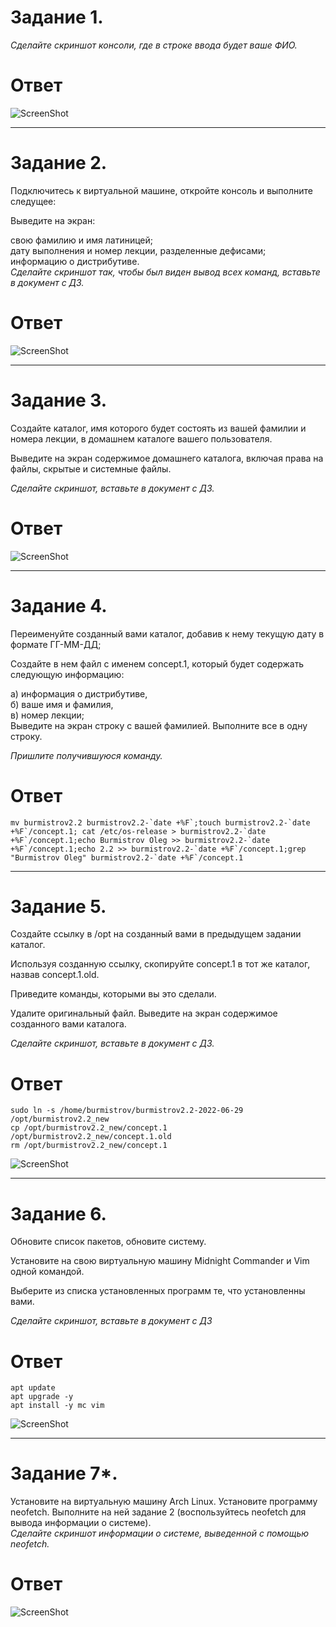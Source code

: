 # Задание 1.
*Сделайте скриншот консоли, где в строке ввода будет ваше ФИО.*

# Ответ

![ScreenShot](https://github.com/pendolf1984/netology/blob/main/lesson2.2/1.png)

---

# Задание 2.
Подключитесь к виртуальной машине, откройте консоль и выполните следущее:  

Выведите на экран:  

свою фамилию и имя латиницей;  
дату выполнения и номер лекции, разделенные дефисами;  
информацию о дистрибутиве.  
*Сделайте скриншот так, чтобы был виден вывод всех команд, вставьте в документ с ДЗ.*

# Ответ

![ScreenShot](https://github.com/pendolf1984/netology/blob/main/lesson2.2/2.png)


---


# Задание 3.
Создайте каталог, имя которого будет состоять из вашей фамилии и номера лекции, в домашнем каталоге вашего пользователя.  

Выведите на экран содержимое домашнего каталога, включая права на файлы, скрытые и системные файлы.  

*Сделайте скриншот, вставьте в документ с ДЗ.*

# Ответ

![ScreenShot](https://github.com/pendolf1984/netology/blob/main/lesson2.2/3.png)

---

# Задание 4.
Переименуйте созданный вами каталог, добавив к нему текущую дату в формате ГГ-ММ-ДД;  

Создайте в нем файл с именем concept.1, который будет содержать следующую информацию:  

а) информация о дистрибутиве,  
б) ваше имя и фамилия,  
в) номер лекции;  
Выведите на экран строку с вашей фамилией. Выполните все в одну строку.  

*Пришлите получившуюся команду.*  

# Ответ

```mv burmistrov2.2 burmistrov2.2-`date +%F`;touch burmistrov2.2-`date +%F`/concept.1; cat /etc/os-release > burmistrov2.2-`date +%F`/concept.1;echo Burmistrov Oleg >> burmistrov2.2-`date +%F`/concept.1;echo 2.2 >> burmistrov2.2-`date +%F`/concept.1;grep "Burmistrov Oleg" burmistrov2.2-`date +%F`/concept.1```

---

# Задание 5.
Создайте ссылку в /opt на созданный вами в предыдущем задании каталог.  

Используя созданную ссылку, скопируйте concept.1 в тот же каталог, назвав concept.1.old.  

Приведите команды, которыми вы это сделали.  

Удалите оригинальный файл. Выведите на экран содержимое созданного вами каталога.  

*Сделайте скриншот, вставьте в документ с ДЗ.*

# Ответ
```sudo ln -s /home/burmistrov/burmistrov2.2-2022-06-29 /opt/burmistrov2.2_new```  
```cp /opt/burmistrov2.2_new/concept.1 /opt/burmistrov2.2_new/concept.1.old```  
```rm /opt/burmistrov2.2_new/concept.1```  

![ScreenShot](https://github.com/pendolf1984/netology/blob/main/lesson2.2/5.png)

---

# Задание 6.
Обновите список пакетов, обновите систему.  

Установите на свою виртуальную машину Midnight Commander и Vim одной командой.  

Выберите из списка установленных программ те, что установленны вами.  

*Сделайте скриншот, вставьте в документ с ДЗ*

# Ответ
```apt update```  
```apt upgrade -y```  
```apt install -y mc vim```  

![ScreenShot](https://github.com/pendolf1984/netology/blob/main/lesson2.2/6.png)

---

# Задание 7*.
Установите на виртуальную машину Arch Linux. Установите программу neofetch. Выполните на ней задание 2 (воспользуйтесь neofetch для вывода информации о системе).  
*Сделайте скриншот информации о системе, выведенной с помощью neofetch.*

# Ответ
![ScreenShot](https://github.com/pendolf1984/netology/blob/main/lesson2.2/Arch.PNG)

